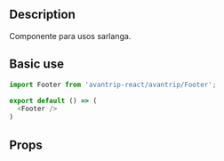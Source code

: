 ## Description
Componente para usos sarlanga.

## Basic use

```javascript
import Footer from 'avantrip-react/avantrip/Footer';

export default () => (
  <Footer />
)
```


## Props



